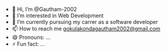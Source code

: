 - 👋 Hi, I’m @Gautham-2002
- 👀 I’m interested in Web Development
- 🌱 I’m currently pursuing my carrer as a software developer
- 📫 How to reach me gokulakondagautham2002@gmail.com
- 😄 Pronouns: ...
- ⚡ Fun fact: ...

<!---
Gautham-2002/Gautham-2002 is a ✨ special ✨ repository because its `README.md` (this file) appears on your GitHub profile.
You can click the Preview link to take a look at your changes.
--->
